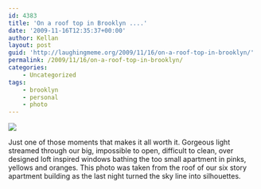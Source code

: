 ```yaml
---
id: 4383
title: 'On a roof top in Brooklyn ....'
date: '2009-11-16T12:35:37+00:00'
author: Kellan
layout: post
guid: 'http://laughingmeme.org/2009/11/16/on-a-roof-top-in-brooklyn/'
permalink: /2009/11/16/on-a-roof-top-in-brooklyn/
categories:
    - Uncategorized
tags:
    - brooklyn
    - personal
    - photo
---
```


[![](http://farm3.static.flickr.com/2575/4108512219_74a925665c.jpg)](http://www.flickr.com/photos/kellan/4108512219/ "photo sharing")

Just one of those moments that makes it all worth it. Gorgeous light streamed through our big, impossible to open, difficult to clean, over designed loft inspired windows bathing the too small apartment in pinks, yellows and oranges. This photo was taken from the roof of our six story apartment building as the last night turned the sky line into silhouettes.